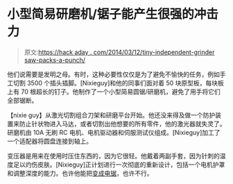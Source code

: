 # 小型简易研磨机/锯子能产生很强的冲击力

> 原文:[https://hack aday . com/2014/03/12/tiny-independent-grinder saw-packs-a-punch/](https://hackaday.com/2014/03/12/tiny-improvised-grindersaw-packs-a-punch/)

他们说需要是发明之母。有时，这种必要性仅仅是为了避免不愉快的任务，例如手工切割 3500 个插头插脚。[Nixieguy]和他的同事们面对着 50 块原型板，每块板上有 70 根超长的钉子。他制作了一个小型简易圆锯/研磨机，避免了用手将它们全部锯断。

【nixie guy】从激光切割组合刀架和研磨平台开始。他还没来得及做一个防护装置来防止针状物进入马达，或者切割出他想要的所有零件，他的激光器就失灵了。研磨机由 10A 无刷 RC 电机、电机驱动器和伺服测试仪组成。[Nixieguy]加工了一个适配器将圆盘连接到轴上。

变压器是用来在使用时压住东西的，因为它很轻。他戴着两副手套，因为针刺的温度足以灼伤皮肤。[Nixieguy]正计划进行一次彻底的重新设计，包括一个电机护罩和调整深度的能力。也许他能把[变成电锯](http://hackaday.com/2014/03/04/russian-man-builds-a-chainsaw-out-of-a-grinder/)，也许不行。
